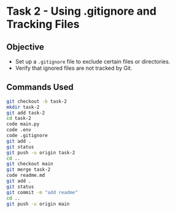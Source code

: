 # Task 2 - Using .gitignore and Tracking Files

## **Objective**
- Set up a `.gitignore` file to exclude certain files or directories.  
- Verify that ignored files are not tracked by Git.  

## **Commands Used**

```bash
git checkout -b task-2
mkdir task-2
git add task-2
cd task-2
code main.py
code .env
code .gitignore
git add .
git status
git push -u origin task-2
cd ..
git checkout main
git merge task-2
code readme.md
git add .
git status
git commit -m "add readme"
cd ..
git push -u origin main
```
